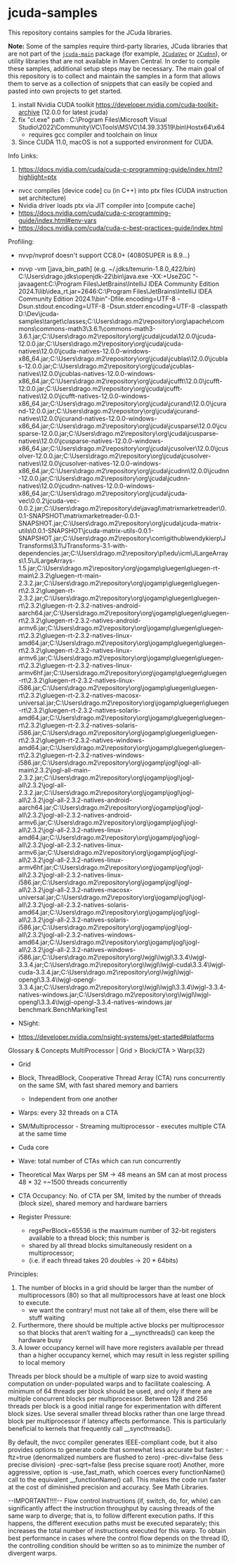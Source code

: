 # jcuda-samples

This repository contains samples for the JCuda libraries.

**Note:** Some of the samples require third-party libraries, JCuda
libraries that are not part of the [`jcuda-main`](https://github.com/jcuda/jcuda-main) 
package (for example, [`JCudaVec`](https://github.com/jcuda/jcuda-vec) or 
[`JCudnn`](https://github.com/jcuda/jcudnn)), or utility libraries
that are not available in Maven Central. In order to compile these
samples, additional setup steps may be necessary. The main goal
of this repository is to collect and maintain the samples in a 
form that allows them to serve as a collection of snippets that
can easily be copied and pasted into own projects to get started.


1. install Nvidia CUDA toolkit https://developer.nvidia.com/cuda-toolkit-archive (12.0.0 for latest jcuda)
2. fix "cl.exe" path : C:\Program Files\Microsoft Visual Studio\2022\Community\VC\Tools\MSVC\14.39.33519\bin\Hostx64\x64
   - requires gcc compiler and toolchain on linux
3. Since CUDA 11.0, macOS is not a supported environment for CUDA.


Info Links:
1. https://docs.nvidia.com/cuda/cuda-c-programming-guide/index.html?highlight=ptx
- nvcc compiles [device code] cu (in C++) into ptx files (CUDA instruction set architecture)
- Nvidia driver loads ptx via JIT compiler into [compute cache]
- https://docs.nvidia.com/cuda/cuda-c-programming-guide/index.html#env-vars
- https://docs.nvidia.com/cuda/cuda-c-best-practices-guide/index.html

Profiling:
- nvvp/nvprof doesn't support CC8.0+ (4080SUPER is 8.9...)
- nvvp -vm [java_bin_path]  (e.g. ~/.jdks/temurin-1.8.0_422/bin)
  C:\Users\drago\.jdks\openjdk-22\bin\java.exe 
-XX:+UseZGC "-javaagent:C:\Program Files\JetBrains\IntelliJ IDEA Community Edition 2024.1\lib\idea_rt.jar=2646:C:\Program Files\JetBrains\IntelliJ IDEA Community Edition 2024.1\bin"-Dfile.encoding=UTF-8 -Dsun.stdout.encoding=UTF-8 -Dsun.stderr.encoding=UTF-8 -classpath D:\Dev\jcuda-samples\target\classes;C:\Users\drago\.m2\repository\org\apache\commons\commons-math3\3.6.1\commons-math3-3.6.1.jar;C:\Users\drago\.m2\repository\org\jcuda\jcuda\12.0.0\jcuda-12.0.0.jar;C:\Users\drago\.m2\repository\org\jcuda\jcuda-natives\12.0.0\jcuda-natives-12.0.0-windows-x86_64.jar;C:\Users\drago\.m2\repository\org\jcuda\jcublas\12.0.0\jcublas-12.0.0.jar;C:\Users\drago\.m2\repository\org\jcuda\jcublas-natives\12.0.0\jcublas-natives-12.0.0-windows-x86_64.jar;C:\Users\drago\.m2\repository\org\jcuda\jcufft\12.0.0\jcufft-12.0.0.jar;C:\Users\drago\.m2\repository\org\jcuda\jcufft-natives\12.0.0\jcufft-natives-12.0.0-windows-x86_64.jar;C:\Users\drago\.m2\repository\org\jcuda\jcurand\12.0.0\jcurand-12.0.0.jar;C:\Users\drago\.m2\repository\org\jcuda\jcurand-natives\12.0.0\jcurand-natives-12.0.0-windows-x86_64.jar;C:\Users\drago\.m2\repository\org\jcuda\jcusparse\12.0.0\jcusparse-12.0.0.jar;C:\Users\drago\.m2\repository\org\jcuda\jcusparse-natives\12.0.0\jcusparse-natives-12.0.0-windows-x86_64.jar;C:\Users\drago\.m2\repository\org\jcuda\jcusolver\12.0.0\jcusolver-12.0.0.jar;C:\Users\drago\.m2\repository\org\jcuda\jcusolver-natives\12.0.0\jcusolver-natives-12.0.0-windows-x86_64.jar;C:\Users\drago\.m2\repository\org\jcuda\jcudnn\12.0.0\jcudnn-12.0.0.jar;C:\Users\drago\.m2\repository\org\jcuda\jcudnn-natives\12.0.0\jcudnn-natives-12.0.0-windows-x86_64.jar;C:\Users\drago\.m2\repository\org\jcuda\jcuda-vec\0.0.2\jcuda-vec-0.0.2.jar;C:\Users\drago\.m2\repository\de\javagl\matrixmarketreader\0.0.1-SNAPSHOT\matrixmarketreader-0.0.1-SNAPSHOT.jar;C:\Users\drago\.m2\repository\org\jcuda\jcuda-matrix-utils\0.0.1-SNAPSHOT\jcuda-matrix-utils-0.0.1-SNAPSHOT.jar;C:\Users\drago\.m2\repository\com\github\wendykierp\JTransforms\3.1\JTransforms-3.1-with-dependencies.jar;C:\Users\drago\.m2\repository\pl\edu\icm\JLargeArrays\1.5\JLargeArrays-1.5.jar;C:\Users\drago\.m2\repository\org\jogamp\gluegen\gluegen-rt-main\2.3.2\gluegen-rt-main-2.3.2.jar;C:\Users\drago\.m2\repository\org\jogamp\gluegen\gluegen-rt\2.3.2\gluegen-rt-2.3.2.jar;C:\Users\drago\.m2\repository\org\jogamp\gluegen\gluegen-rt\2.3.2\gluegen-rt-2.3.2-natives-android-aarch64.jar;C:\Users\drago\.m2\repository\org\jogamp\gluegen\gluegen-rt\2.3.2\gluegen-rt-2.3.2-natives-android-armv6.jar;C:\Users\drago\.m2\repository\org\jogamp\gluegen\gluegen-rt\2.3.2\gluegen-rt-2.3.2-natives-linux-amd64.jar;C:\Users\drago\.m2\repository\org\jogamp\gluegen\gluegen-rt\2.3.2\gluegen-rt-2.3.2-natives-linux-armv6.jar;C:\Users\drago\.m2\repository\org\jogamp\gluegen\gluegen-rt\2.3.2\gluegen-rt-2.3.2-natives-linux-armv6hf.jar;C:\Users\drago\.m2\repository\org\jogamp\gluegen\gluegen-rt\2.3.2\gluegen-rt-2.3.2-natives-linux-i586.jar;C:\Users\drago\.m2\repository\org\jogamp\gluegen\gluegen-rt\2.3.2\gluegen-rt-2.3.2-natives-macosx-universal.jar;C:\Users\drago\.m2\repository\org\jogamp\gluegen\gluegen-rt\2.3.2\gluegen-rt-2.3.2-natives-solaris-amd64.jar;C:\Users\drago\.m2\repository\org\jogamp\gluegen\gluegen-rt\2.3.2\gluegen-rt-2.3.2-natives-solaris-i586.jar;C:\Users\drago\.m2\repository\org\jogamp\gluegen\gluegen-rt\2.3.2\gluegen-rt-2.3.2-natives-windows-amd64.jar;C:\Users\drago\.m2\repository\org\jogamp\gluegen\gluegen-rt\2.3.2\gluegen-rt-2.3.2-natives-windows-i586.jar;C:\Users\drago\.m2\repository\org\jogamp\jogl\jogl-all-main\2.3.2\jogl-all-main-2.3.2.jar;C:\Users\drago\.m2\repository\org\jogamp\jogl\jogl-all\2.3.2\jogl-all-2.3.2.jar;C:\Users\drago\.m2\repository\org\jogamp\jogl\jogl-all\2.3.2\jogl-all-2.3.2-natives-android-aarch64.jar;C:\Users\drago\.m2\repository\org\jogamp\jogl\jogl-all\2.3.2\jogl-all-2.3.2-natives-android-armv6.jar;C:\Users\drago\.m2\repository\org\jogamp\jogl\jogl-all\2.3.2\jogl-all-2.3.2-natives-linux-amd64.jar;C:\Users\drago\.m2\repository\org\jogamp\jogl\jogl-all\2.3.2\jogl-all-2.3.2-natives-linux-armv6.jar;C:\Users\drago\.m2\repository\org\jogamp\jogl\jogl-all\2.3.2\jogl-all-2.3.2-natives-linux-armv6hf.jar;C:\Users\drago\.m2\repository\org\jogamp\jogl\jogl-all\2.3.2\jogl-all-2.3.2-natives-linux-i586.jar;C:\Users\drago\.m2\repository\org\jogamp\jogl\jogl-all\2.3.2\jogl-all-2.3.2-natives-macosx-universal.jar;C:\Users\drago\.m2\repository\org\jogamp\jogl\jogl-all\2.3.2\jogl-all-2.3.2-natives-solaris-amd64.jar;C:\Users\drago\.m2\repository\org\jogamp\jogl\jogl-all\2.3.2\jogl-all-2.3.2-natives-solaris-i586.jar;C:\Users\drago\.m2\repository\org\jogamp\jogl\jogl-all\2.3.2\jogl-all-2.3.2-natives-windows-amd64.jar;C:\Users\drago\.m2\repository\org\jogamp\jogl\jogl-all\2.3.2\jogl-all-2.3.2-natives-windows-i586.jar;C:\Users\drago\.m2\repository\org\lwjgl\lwjgl\3.3.4\lwjgl-3.3.4.jar;C:\Users\drago\.m2\repository\org\lwjgl\lwjgl-cuda\3.3.4\lwjgl-cuda-3.3.4.jar;C:\Users\drago\.m2\repository\org\lwjgl\lwjgl-opengl\3.3.4\lwjgl-opengl-3.3.4.jar;C:\Users\drago\.m2\repository\org\lwjgl\lwjgl\3.3.4\lwjgl-3.3.4-natives-windows.jar;C:\Users\drago\.m2\repository\org\lwjgl\lwjgl-opengl\3.3.4\lwjgl-opengl-3.3.4-natives-windows.jar benchmark.BenchMarkingTest

- NSight:
- https://developer.nvidia.com/nsight-systems/get-started#platforms





Glossary & Concepts
       MultiProcessor
           |
Grid > Block/CTA > Warp(32)
- Grid
- Block, ThreadBlock, Cooperative Thread Array (CTA) runs concurrently on the same SM, with fast shared memory and barriers
  - Independent from one another
- Warps: every 32 threads on a CTA

- SM/Multiprocessor - Streaming multiprocessor - executes multiple CTA at the same time
- Cuda core
- Wave: total number of CTAs which can run concurrently
- Theoretical Max Warps per SM -> 48 means an SM can at most process 48 * 32 =~1500 threads concurrently

- CTA Occupancy: No. of CTA per SM, limited by the number of threads (block size), shared memory and hardware barriers
- Register Pressure: 
    - regsPerBlock=65536 is the maximum number of 32-bit registers available to a thread block; this number is 
    - shared by all thread blocks simultaneously resident on a multiprocessor;
    - (i.e. if each thread takes 20 doubles -> 20 * 64bits)


Principles:
1. The number of blocks in a grid should be larger than the number of multiprocessors (80) so that all multiprocessors have at least one block to execute.
   - we want the contrary! must not take all of them, else there will be stuff waiting
2. Furthermore, there should be multiple active blocks per multiprocessor so that blocks that aren’t waiting for a __syncthreads() can keep the hardware busy
3. A lower occupancy kernel will have more registers available per thread than a higher occupancy kernel, which may result in less register spilling to local memory

Threads per block should be a multiple of warp size to avoid wasting computation on under-populated warps and to facilitate coalescing.
A minimum of 64 threads per block should be used, and only if there are multiple concurrent blocks per multiprocessor.
Between 128 and 256 threads per block is a good initial range for experimentation with different block sizes.
Use several smaller thread blocks rather than one large thread block per multiprocessor if latency affects performance. This is particularly beneficial to kernels that frequently call __syncthreads().



By default, the nvcc compiler generates IEEE-compliant code, but it also provides options to generate code that somewhat less accurate but faster:
-ftz=true (denormalized numbers are flushed to zero)
-prec-div=false (less precise division)
-prec-sqrt=false (less precise square root)
Another, more aggressive, option is -use_fast_math, which coerces every functionName() call to the equivalent __functionName() call. This makes the code run faster at the cost of diminished precision and accuracy. See Math Libraries.


--IMPORTANT!!!!--
Flow control instructions (if, switch, do, for, while) can significantly affect the instruction throughput by causing threads of 
the same warp to diverge; that is, to follow different execution paths. If this happens, the different execution paths must be executed separately; this increases the total number of instructions executed for this warp.
To obtain best performance in cases where the control flow depends on the thread ID, the controlling condition should be written so as to minimize the number of divergent warps.